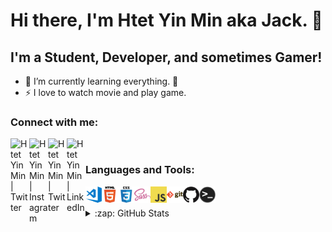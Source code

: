 # Hi there, I'm Htet Yin Min aka Jack. 👋

## I'm a Student, Developer, and sometimes Gamer!

- 🌱 I’m currently learning everything. 🤣
- ⚡ I love to watch movie and play game.


### Connect with me:

[<img align="left" alt="Htet Yin Min | Twitter" width="30px" src="https://user-images.githubusercontent.com/51188508/111020977-d3e39400-83f7-11eb-9d69-0162e8299db0.png" />][facebook]
[<img align="left" alt="Htet Yin Min | Instagram" width="30px" src="https://user-images.githubusercontent.com/51188508/111021559-9b45b980-83fb-11eb-91a6-f45c3cf41123.png" />][instagram]
[<img align="left" alt="Htet Yin Min | Twitter" width="30px" src="https://user-images.githubusercontent.com/51188508/111021576-c3cdb380-83fb-11eb-8e42-1ead753fd43f.png" />][twitter]
[<img align="left" alt="Htet Yin Min | LinkedIn" width="30px" src="https://user-images.githubusercontent.com/51188508/111021591-e9f35380-83fb-11eb-9622-9fa7fc9b9400.png" />][linkedin]

<br>

### Languages and Tools:

<img align="left" alt="Visual Studio Code" width="26px" src="https://raw.githubusercontent.com/github/explore/80688e429a7d4ef2fca1e82350fe8e3517d3494d/topics/visual-studio-code/visual-studio-code.png" />
<img align="left" alt="HTML5" width="26px" src="https://raw.githubusercontent.com/github/explore/80688e429a7d4ef2fca1e82350fe8e3517d3494d/topics/html/html.png" />
<img align="left" alt="CSS3" width="26px" src="https://raw.githubusercontent.com/github/explore/80688e429a7d4ef2fca1e82350fe8e3517d3494d/topics/css/css.png" />
<img align="left" alt="Sass" width="26px" src="https://raw.githubusercontent.com/github/explore/80688e429a7d4ef2fca1e82350fe8e3517d3494d/topics/sass/sass.png" />
<img align="left" alt="JavaScript" width="26px" src="https://raw.githubusercontent.com/github/explore/80688e429a7d4ef2fca1e82350fe8e3517d3494d/topics/javascript/javascript.png" />
<img align="left" alt="Git" width="26px" src="https://raw.githubusercontent.com/github/explore/80688e429a7d4ef2fca1e82350fe8e3517d3494d/topics/git/git.png" />
<img align="left" alt="GitHub" width="26px" src="https://raw.githubusercontent.com/github/explore/78df643247d429f6cc873026c0622819ad797942/topics/github/github.png" />
<img align="left" alt="Terminal" width="26px" src="https://raw.githubusercontent.com/github/explore/80688e429a7d4ef2fca1e82350fe8e3517d3494d/topics/terminal/terminal.png" />

<br>
<br>

<details>
  <summary>:zap: GitHub Stats</summary>

  <img align="left" alt="Htet Yin Min's GitHub Stats" src="https://github-readme-stats.codestackr.vercel.app/api?username=HtetYinMin&show_icons=true&hide_border=true" />

</details>

[facebook]: https://www.facebook.com/HtetYinMin.Jack
[twitter]: https://twitter.com/realHtetYinMin
[instagram]: https://www.instagram.com/htetyinmin
[linkedin]: https://www.linkedin.com/in/htet-yin-min-6a39a71b3
